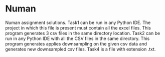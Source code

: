 # Numan
Numan assignment solutions.
Task1 can be run in any Python IDE. The project in which this file is present must contain all the excel files. This program generates 3 csv files in the same directory location.
Task2 can be run in any Python IDE with all the CSV files in the same directory. This program generates applies downsampling on the given csv data and generates new downsampled csv files.
Task4 is a file with extension .txt.

